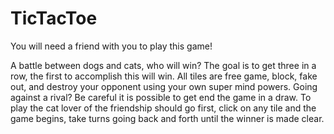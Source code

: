 # TicTacToe

You will need a friend with you to play this game! 

A battle between dogs and cats, who will win? The goal is to get three in a row, the first to accomplish this will win. All tiles are free game, block, fake out, and destroy your opponent using your own super mind powers. Going against a rival? Be careful it is possible to get end the game in a draw. To play the cat lover of the friendship should go first, click on any tile and the game begins, take turns going back and forth until the winner is made clear. 